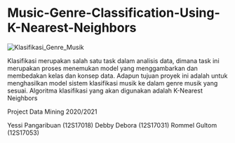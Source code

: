 # Music-Genre-Classification-Using-K-Nearest-Neighbors

![Klasifikasi_Genre_Musik](https://user-images.githubusercontent.com/63969423/103441355-edda5b00-4c7f-11eb-8bec-f93d11f9c198.JPG)




Klasifikasi merupakan salah satu task dalam analisis data, dimana task ini merupakan proses menemukan model yang menggambarkan dan membedakan kelas dan konsep data. Adapun tujuan proyek ini adalah untuk menghasilkan model sistem klasifikasi musik ke dalam genre musik yang sesuai. Algoritma klasifikasi yang akan digunakan adalah K-Nearest Neighbors

Project Data Mining 2020/2021

Yessi Pangaribuan (12S17018)
Debby Debora (12S17031)
Rommel Gultom (12S17053)
